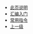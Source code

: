 * [此页说明](/study-notes/asm/)
* [汇编入门](/study-notes/asm/example)
* [常用指令](/study-notes/asm/instruction)
* [上一级](/study-notes/)